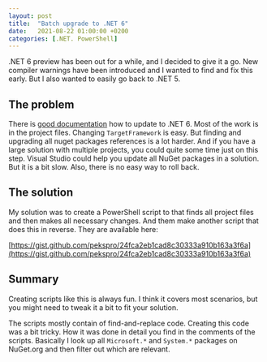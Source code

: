 ```yaml
---
layout: post
title:  "Batch upgrade to .NET 6"
date:   2021-08-22 01:00:00 +0200
categories: [.NET. PowerShell]
---
```


.NET 6 preview has been out for a while, and I decided to give it a go. New
compiler warnings have been introduced and I wanted to find and fix this early.
But I also wanted to easily go back to .NET 5.

## The problem

There is [good
documentation](https://docs.microsoft.com/en-us/aspnet/core/migration/50-to-60)
how to update to .NET 6. Most of the work is in the project files. Changing
`TargetFramework` is easy. But finding and upgrading all nuget packages
references is a lot harder. And if you have a large solution with multiple
projects, you could quite some time just on this step. Visual Studio could help
you update all NuGet packages in a solution. But it is a bit slow. Also, there
is no easy way to roll back.

## The solution

My solution was to create a PowerShell script to that finds all project files
and then makes all necessary changes. And them make another script that does
this in reverse. They are available here:

[https://gist.github.com/pekspro/24fca2eb1cad8c30333a910b163a3f6a](https://gist.github.com/pekspro/24fca2eb1cad8c30333a910b163a3f6a)

## Summary

Creating scripts like this is always fun. I think it covers most scenarios, but
you might need to tweak it a bit to fit your solution.

The scripts mostly contain of find-and-replace code. Creating this code was a
bit tricky. How it was done in detail you find in the comments of the scripts.
Basically I look up all `Microsoft.*` and `System.*` packages on NuGet.org and
then filter out which are relevant.
